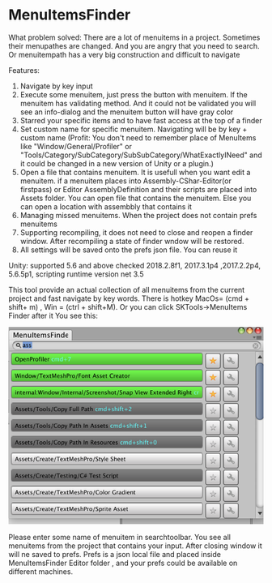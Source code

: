 # MenuItemsFinder

What problem solved:
There are a lot of menuitems in a project. Sometimes their menupathes are changed. And you are angry that you need to search. Or menuitempath has a very big construction and difficult to navigate

Features:
1) Navigate by key input
2) Execute some menuitem, just press the button with menuitem. If the menuitem has validating method. And it could not be validated you will see an info-dialog and the menuitem button will have gray color
3) Starred your specific items and to have fast access at the top of a finder
4) Set custom name for specific menuitem. Navigating will be by key + custom name (Profit: You don't need to remember place of MenuItems like "Window/General/Profiler" or "Tools/Category/SubCategory/SubSubCategory/WhatExactlyINeed" and it could be changed in a new version of Unity or a plugin.)
5) Open a file that contains menuitem. It is usefull when you want edit a menuitem. if a menuitem places into Assembly-CShar-Editor(or firstpass) or Editor AssemblyDefinition and their scripts are placed into Assets folder. You can open file that contains the menuitem. Else you can open a location with assembbly that contains it
6) Managing missed menuitems. When the project does not contain prefs menuitems
7) Supporting recompiling, it does not need to close and reopen a finder window. After recompiling a state of finder wndow will be restored.
7) All settings will be saved onto the prefs json file. You can reuse it 

Unity: 
supported 5.6 and above
checked 2018.2.8f1, 2017.3.1p4 ,2017.2.2p4, 5.6.5p1, scripting runtime version net 3.5

This tool provide an actual collection of all menuitems from the current project and fast navigate by key words. There is hotkey MacOs= (cmd + shift+ m) , Win = (ctrl + shift+M). Or you can click SKTools->MenuItems Finder after it
You see this:
<div align="center">
    <img src="https://github.com/FoxsterDev/SKTools.MenuItemsFinder/blob/master/Editor%20Resources/view2.png"/>
</div>

Please enter some name of menuitem in searchtoolbar. You see all menuitems from the project that contains your input. After closing window it will ne saved to prefs. Prefs is a json local file and placed inside MenuItemsFinder Editor folder , and your prefs could be available on different machines. 



